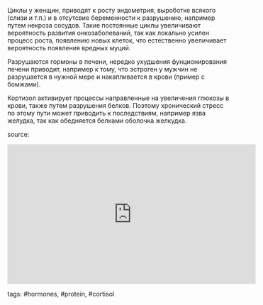 Циклы у женщин, приводят к росту эндометрия, выроботке всякого (слизи и т.п.) и в отсутсвие беременности к разрушению, например путем некроза сосудов. Такие постоянные циклы увеличивают вероятность развития онкозаболеваний, так как локально усилен процесс роста, появлению новых клеток, что естественно увеличивает вероятность появления вредных муций.

Разрушаются гормоны в печени, нередко ухудшения фунционирования печени приводит, например к тому, что эстроген у мужчин не разрушается в нужной мере и накапливается в крови (пример с бомжами).

Кортизол активирует процессы направленные на увеличения глюкозы в крови, также путем разрушения белков. Поэтому хронический стресс по этому пути может приводить к последствиям, например язва желудка, так как обедняется белками оболочка желкудка.

source: 
<iframe width="560" height="315" src="https://www.youtube.com/embed/k8fTN5BtKq4" title="YouTube video player" frameborder="0" allow="accelerometer; autoplay; clipboard-write; encrypted-media; gyroscope; picture-in-picture" allowfullscreen></iframe>

tags: #hormones, #protein,  #cortisol